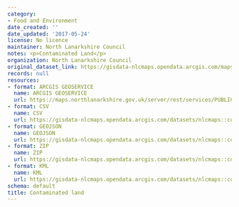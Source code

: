 ```yaml
---
category:
- Food and Environment
date_created: ''
date_updated: '2017-05-24'
license: No licence
maintainer: North Lanarkshire Council
notes: <p>Contaminated Land</p>
organization: North Lanarkshire Council
original_dataset_link: https://gisdata-nlcmaps.opendata.arcgis.com/maps/nlcmaps::contaminated-land
records: null
resources:
- format: ARCGIS GEOSERVICE
  name: ARCGIS GEOSERVICE
  url: https://maps.northlanarkshire.gov.uk/server/rest/services/PUBLIC/OPEN_DATA_LAYERS/FeatureServer/18
- format: CSV
  name: CSV
  url: https://gisdata-nlcmaps.opendata.arcgis.com/datasets/nlcmaps::contaminated-land.csv?outSR=%7B%22latestWkid%22%3A27700%2C%22wkid%22%3A27700%7D
- format: GEOJSON
  name: GEOJSON
  url: https://gisdata-nlcmaps.opendata.arcgis.com/datasets/nlcmaps::contaminated-land.geojson?outSR=%7B%22latestWkid%22%3A27700%2C%22wkid%22%3A27700%7D
- format: ZIP
  name: ZIP
  url: https://gisdata-nlcmaps.opendata.arcgis.com/datasets/nlcmaps::contaminated-land.zip?outSR=%7B%22latestWkid%22%3A27700%2C%22wkid%22%3A27700%7D
- format: KML
  name: KML
  url: https://gisdata-nlcmaps.opendata.arcgis.com/datasets/nlcmaps::contaminated-land.kml?outSR=%7B%22latestWkid%22%3A27700%2C%22wkid%22%3A27700%7D
schema: default
title: Contaminated land
---
```

